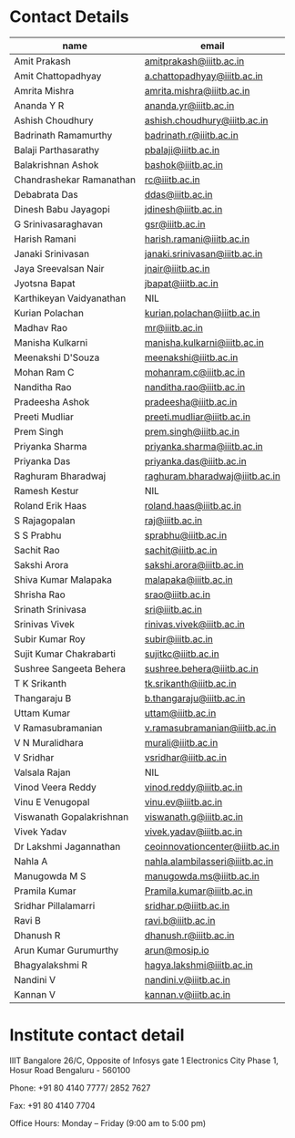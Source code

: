 # Contact Details

|name|email|
|----|-----|
|Amit Prakash|amitprakash@iiitb.ac.in|
|Amit Chattopadhyay|a.chattopadhyay@iiitb.ac.in|
Amrita Mishra|amrita.mishra@iiitb.ac.in|
|Ananda Y R|ananda.yr@iiitb.ac.in|
|Ashish Choudhury|ashish.choudhury@iiitb.ac.in|
|Badrinath Ramamurthy|badrinath.r@iiitb.ac.in|
|Balaji Parthasarathy|pbalaji@iiitb.ac.in|
|Balakrishnan Ashok|bashok@iiitb.ac.in|
|Chandrashekar Ramanathan|rc@iiitb.ac.in|
|Debabrata Das|ddas@iiitb.ac.in|
|Dinesh Babu Jayagopi|jdinesh@iiitb.ac.in|
|G Srinivasaraghavan|gsr@iiitb.ac.in|
|Harish Ramani|harish.ramani@iiitb.ac.in|
|Janaki Srinivasan|janaki.srinivasan@iiitb.ac.in|
|Jaya Sreevalsan Nair|jnair@iiitb.ac.in|
|Jyotsna Bapat|jbapat@iiitb.ac.in|
|Karthikeyan Vaidyanathan|NIL|
|Kurian Polachan|kurian.polachan@iiitb.ac.in|
|Madhav Rao|mr@iiitb.ac.in|
|Manisha Kulkarni|manisha.kulkarni@iiitb.ac.in|
|Meenakshi D'Souza|meenakshi@iiitb.ac.in|
|Mohan Ram C|mohanram.c@iiitb.ac.in|
|Nanditha Rao|nanditha.rao@iiitb.ac.in|
|Pradeesha Ashok|pradeesha@iiitb.ac.in|
|Preeti Mudliar|preeti.mudliar@iiitb.ac.in|
|Prem Singh|prem.singh@iiitb.ac.in|
|Priyanka Sharma|priyanka.sharma@iiitb.ac.in|
|Priyanka Das|priyanka.das@iiitb.ac.in|
|Raghuram Bharadwaj|raghuram.bharadwaj@iiitb.ac.in|
|Ramesh Kestur|NIL|
|Roland Erik Haas|roland.haas@iiitb.ac.in|
|S Rajagopalan|raj@iiitb.ac.in|
|S S Prabhu|sprabhu@iiitb.ac.in|
|Sachit Rao|sachit@iiitb.ac.in|
|Sakshi Arora|sakshi.arora@iiitb.ac.in|
|Shiva Kumar Malapaka|malapaka@iiitb.ac.in|
|Shrisha Rao|srao@iiitb.ac.in|
|Srinath Srinivasa|sri@iiitb.ac.in|
|Srinivas Vivek|rinivas.vivek@iiitb.ac.in|
|Subir Kumar Roy|subir@iiitb.ac.in|
|Sujit Kumar Chakrabarti|sujitkc@iiitb.ac.in|
|Sushree Sangeeta Behera|sushree.behera@iiitb.ac.in|
|T K Srikanth|tk.srikanth@iiitb.ac.in|
|Thangaraju B|b.thangaraju@iiitb.ac.in|
|Uttam Kumar|uttam@iiitb.ac.in|
|V Ramasubramanian|v.ramasubramanian@iiitb.ac.in|
|V N Muralidhara|murali@iiitb.ac.in|
|V Sridhar|vsridhar@iiitb.ac.in|
|Valsala Rajan|NIL|
|Vinod Veera Reddy|vinod.reddy@iiitb.ac.in|
|Vinu E Venugopal|vinu.ev@iiitb.ac.in|
|Viswanath Gopalakrishnan|viswanath.g@iiitb.ac.in|
|Vivek Yadav|vivek.yadav@iiitb.ac.in|
|Dr Lakshmi Jagannathan|ceoinnovationcenter@iiitb.ac.in|
|Nahla A|nahla.alambilasseri@iiitb.ac.in|
|Manugowda M S|manugowda.ms@iiitb.ac.in|
|Pramila Kumar|Pramila.kumar@iiitb.ac.in|
|Sridhar Pillalamarri|sridhar.p@iiitb.ac.in|
|Ravi B|ravi.b@iiitb.ac.in|
|Dhanush R|dhanush.r@iiitb.ac.in|
|Arun Kumar Gurumurthy|arun@mosip.io|
|Bhagyalakshmi R|hagya.lakshmi@iiitb.ac.in|
|Nandini V|nandini.v@iiitb.ac.in|
|Kannan V|kannan.v@iiitb.ac.in|

# Institute contact detail

IIIT Bangalore
26/C, Opposite of Infosys gate 1
Electronics City Phase 1, Hosur Road
Bengaluru - 560100

Phone: +91 80 4140 7777/ 2852 7627

Fax: +91 80 4140 7704

Office Hours:
Monday – Friday (9:00 am to 5:00 pm)